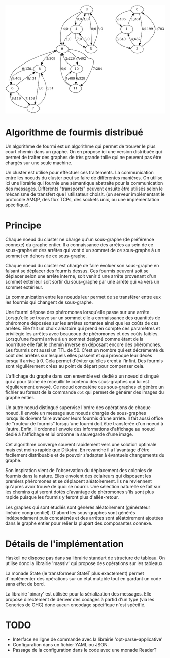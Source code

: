 
![image](example01.png)

# Algorithme de fourmis distribué

Un algorithme de fourmi est un algorithme qui permet de trouver le plus court chemin dans un graphe. On en propose ici une version distribuée qui permet de traiter des graphes de très grande taille qui ne peuvent pas être chargés sur une seule machine.

Un cluster est utilisé pour effectuer ces traitements. La communication entre les noeuds du cluster peut se faire de différentes manières. On utilise ici une librairie qui fournie une sémantique abstraite pour la communication des messages. Différents "transports" peuvent ensuite être utilisés selon le mécanisme de transfert que l'utilisateur choisit.
(un serveur implémentant le protocôle AMQP, des flux TCPs, des sockets unix, ou une implémentation spécifique).

# Principe

Chaque noeud du cluster ne charge qu'un sous-graphe (de préférence connexe) du graphe entier. Il a connaissance des arrêtes au sein de ce sous-graphe et des arrêtes qui vont d'un sommet de ce sous-graphe à un sommet en dehors de ce sous-graphe.

Chaque noeud du cluster est chargé de faire évoluer son sous-graphe en faisant se déplacer des fourmis dessus. Ces fourmis peuvent soit se déplacer selon une arrête interne, soit venir d'une arrête provenant d'un sommet extérieur soit sortir du sous-graphe par une arrête qui va vers un sommet extérieur.

La communication entre les noeuds leur permet de se transférer entre eux les fourmis qui changent de sous-graphe.

Une fourmi dépose des phéromones lorsqu'elle passe sur une arrête. Lorsqu'elle se trouve sur un sommet elle a connaissance des quantités de phéromone déposées sur les arrêtes sortantes ainsi que les coûts de ces arrêtes. Elle fait un choix aléatoire qui prend en compte ces paramètres et privilégie les arrêtes avec beaucoup de phéromones et des coûts faibles.
Lorsqu'une fourmi arrive à un sommet designé comme étant de la nourriture elle fait le chemin inverse en déposant encore des phéromones. Les fourmis ont aussi un TTL de 50. C'est un nombre qui est décrémenté du coût des arrêtes sur lesquels elles passent et qui provoque leur décès lorsqu'il arrive à 0. Cela permet d'éviter qu'elles èrent à l'infini. Des fourmis sont régulièrement crées au point de départ pour compenser cela.

L'affichage du graphe dans son ensemble est dedié à un noeud distingué qui a pour tâche de receuillir le contenu des sous-graphes qui lui est régulièrement envoyé. Ce noeud concatène ces sous-graphes et génère un fichier au format de la commande `dot` qui permet de générer des images du graphe entier.

Un autre noeud distingué supervise l'ordre des opérations de chaque noeud. Il envoie un message aux noeuds chargés de sous-graphes lorsqu'ils doivent faire avancer leurs fourmis d'une arrête. Il fait aussi office de "routeur de fourmis" lorsqu'une fourmi doit être transferée d'un noeud à l'autre. Enfin, il ordonne l'envoie des informations d'affichage au noeud dedié à l'affichage et lui ordonne la sauvegarde d'une image.

Cet algorithme converge souvent rapidement vers une solution optimale mais est moins rapide que Dijkstra. En revanche il a l'avantage d'être facilement distribuable et de pouvoir s'adapter à évantuels changements du graphe.

Son inspiration vient de l'observation du déplacement des colonies de fourmis dans la nature. Elles envoient des éclaireurs qui disposent les premiers phéromones et se déplacent aléatoirement. Ils ne reviennent qu'après avoir trouvé de quoi se nourrir. Une sélection naturelle se fait sur les chemins qui seront dotés d'avantage de phéromones s'ils sont plus rapide puisque les fourmis y feront plus d'allés-retour.

Les graphes qui sont étudiés sont générés aléatoirement (générateur linéaire congruentiel). D'abord les sous-graphes sont générés indépendament puis concaténés et des arrêtes sont aléatoirement ajoutées dans le graphe entier pour relier la plupart des composantes connexe.

# Détails de l'implémentation

Haskell ne dispose pas dans sa librairie standart de structure de tableau.
On utilise donc la librairie 'massiv' qui propose des opérations sur les tableaux.

La monade State (le transformeur StateT plus exactement) permet d'implémenter des opérations sur un état mutable tout en gardant un code sans effet de bord.

La librairie 'binary' est utilisée pour la sérialization des messages. Elle propose directement de dériver des codages à partid d'un type (via les Generics de GHC) donc aucun encodage spécifique n'est spécifié.

# TODO

- Interface en ligne de commande avec la librairie 'opt-parse-applicative'
- Configuration dans un fichier YAML ou JSON.
- Passage de la configuration dans le code avec une monade ReaderT


